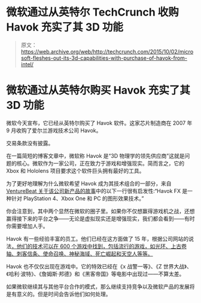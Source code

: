 # 微软通过从英特尔 TechCrunch 收购 Havok 充实了其 3D 功能

> 原文：<https://web.archive.org/web/http://techcrunch.com/2015/10/02/microsoft-fleshes-out-its-3d-capabilities-with-purchase-of-havok-from-intel/>

# 微软通过从英特尔购买 Havok 充实了其 3D 功能

微软今天宣布，它已经从英特尔购买了 Havok 软件。这家芯片制造商在 2007 年 9 月收购了爱尔兰游戏技术公司 Havok。

交易条款没有披露。

在一篇简短的博客文章中，微软称 Havok 是“3D 物理学的领先供应商”这就是问题的核心。微软作为一家公司，正在致力于游戏和增强现实。简而言之，它的 Xbox 和 Hololens 项目要求这个软件巨头拥有最好的工具。

为了更好地理解为什么微软希望 Havok 成为其技术组合的一部分，来自 [VentureBeat 关于该公司新产品的故事](https://web.archive.org/web/20230129221618/http://venturebeat.com/2015/06/04/havok-fx-is-a-low-cost-lightweight-graphical-effects-tech-aimed-at-playstation-4-xbox-one-and-pc/)中的以下一行很有启发性:“Havok FX 是一种针对 PlayStation 4、Xbox One 和 PC 的图形效果技术。”

你会注意到，其中两个显然在微软的圈子里。如果你不仅想赢得游戏机之战，还想赢得接下来的平台之争——无论是虚拟现实还是增强现实，我们都会看到——有时你需要增加人手。

Havok 有一些经验丰富的员工。他们已经在这方面做了 15 年，根据公司网站的说法[，他们的技术可以在 600 个游戏中找到，包括流行的游戏，如光环、上古卷轴、刺客信条、使命召唤、神秘海域、死亡崛起和天空人等等。](https://web.archive.org/web/20230129221618/http://www.havok.com/about-havok/)

Havok 也不仅仅出现在游戏中。它的特效已经在《x 战警一等》、《Z 世界大战》、《哈利·波特》、《詹姆斯·邦德》和《黑客帝国》等电影中出现过——不算太差。

如果微软继续其与其他平台合作的模式，那么继续支持竞争以及微软产品的发展将是有意义的。但是时间会告诉他们如何处理。